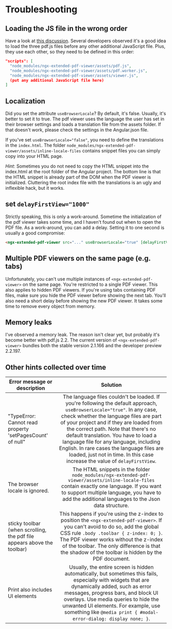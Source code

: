 # Troubleshooting

## Loading the JS file in the wrong order

Have a look at [this discussion](https://github.com/stephanrauh/ngx-extended-pdf-viewer/issues/20). Several developers observed it's a good idea to load the three pdf.js files before any other additional JavaScript file. Plus, they use each other, so they need to be defined in this order:

```json
"scripts": [
  "node_modules/ngx-extended-pdf-viewer/assets/pdf.js",
  "node_modules/ngx-extended-pdf-viewer/assets/pdf.worker.js",
  "node_modules/ngx-extended-pdf-viewer/assets/viewer.js",
  (put any additional JavaScript file here)
]
```

## Localization

Did you set the attribute `useBrowserLocale`? By default, it's false. Usually, it's better to set it to true. The pdf viewer uses the language the user has set in their browser settings and loads a translation file from the assets folder. If that doesn't work, please check the settings in the Angular.json file.

If you've set `useBrowserLocale="false"`, you need to define the translations in the `index.html`. The folder `node_modules/ngx-extended-pdf-viewer/assets/inline-locale-files` contains snippet files you can simply copy into your HTML page.

_Hint_: Sometimes you do not need to copy the HTML snippet into the index.html at the root folder of the Angular project. The bottom line is that the HTML snippet is already part of the DOM when the PDF viewer is initialized. Cluttering the root index file with the translations is an ugly and inflexible hack, but it works.

## set `delayFirstView="1000"`

Strictly speaking, this is only a work-around. Sometime the initialization of the pdf viewer takes some time, and I haven't found out when to open the PDF file. As a work-around, you can add a delay. Setting it to one second is usually a good compromise:

```html
<ngx-extended-pdf-viewer src="..." useBrowserLocale="true" [delayFirstView]="1000"></ngx-extended-pdf-viewer>
```

## Multiple PDF viewers on the same page (e.g. tabs)

Unfortunately, you can't use multiple instances of `<ngx-extended-pdf-viewer>` on the same page. You're restricted to a single PDF viewer. This also applies to hidden PDF viewers. If you're using tabs containing PDF files, make sure you hide the PDF viewer before showing the next tab. You'll also need a short delay before showing the new PDF viewer. It takes some time to remove every object from memory.

## Memory leaks

I've observed a memory leak. The reason isn't clear yet, but probably it's become better with pdf.js 2.2. The current version of `<ngx-extended-pdf-viewer>` bundles both the stable version 2.1.166 and the developer preview 2.2.197.

## Other hints collected over time

| Error message or description                                            |                                                                                                                                                                                                                               Solution                                                                                                                                                                                                                               |
| ----------------------------------------------------------------------- | :------------------------------------------------------------------------------------------------------------------------------------------------------------------------------------------------------------------------------------------------------------------------------------------------------------------------------------------------------------------------------------------------------------------------------------------------------------------: |
| "TypeError: Cannot read property 'setPagesCount' of null"               | The language files couldn't be loaded. If you're following the default approach, `useBrowserLocale="true"`. In any case, check whether the language files are part of your project and if they are loaded from the correct path. Note that there's no default translation. You have to load a language file for any language, including English. In rare cases the language files are loaded, just not in time. In this case increase the value of `delayFirstView`. |
| The browser locale is ignored.                                          |                                                                                                            The HTML snippets in the folder `node_modules/ngx-extended-pdf-viewer/assets/inline-locale-files` contain exactly one language. If you want to support multiple language, you have to add the additional languages to the Json data structure.                                                                                                            |
| sticky toolbar (when scrolling, the pdf file appears above the toolbar) |                                                                      This happens if you're using the z-index to position the `<ngx-extended-pdf-viewer>`. If you can't avoid to do so, add the global CSS rule `.body .toolbar { z-index: 0; }`. The PDF viewer works without the z-index of the toolbar. The only difference is that the shadow of the toolbar is hidden by the PDF document.                                                                      |
| Print also includes UI elements                                         |                                                              Usually, the entire screen is hidden automatically, but sometimes this fails, especially with widgets that are dynamically added, such as error messages, progress bars, and block UI overlays. Use media queries to hide the unwanted UI elements. For example, use something like `@media print { #modal-error-dialog: display none; }`.                                                              |
